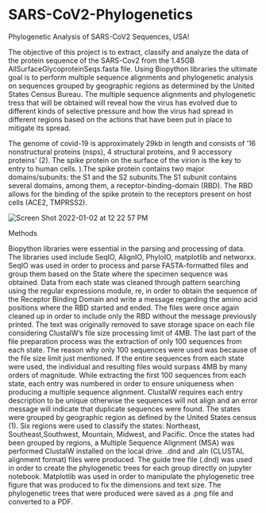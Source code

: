 # SARS-CoV2-Phylogenetics
Phylogenetic Analysis of SARS-CoV2 Sequences, USA!

The objective of this project is to extract, classify and analyze the data of the protein sequence of the SARS-Cov2 from the 1.45GB AllSurfaceGlycoproteinSeqs.fasta file. Using Biopython libraries the ultimate goal is to perform multiple sequence alignments and phylogenetic analysis on sequences grouped by geographic regions as determined by the United States Census Bureau. The multiple sequence alignments and phylogenetic tress that will be obtained will reveal how the virus has evolved due to different kinds of selective pressure and how the virus had spread in different regions based on the actions that have been put in place to mitigate its spread. 

The genome of covid-19 is approximately 29kb in length and consists of ’16 nonstructural proteins (nsps), 4 structural proteins, and 9 accessory proteins’ (2). The spike protein on the surface of the virion is the key to entry to human cells. ).The spike protein contains two major domains/subunits: the S1 and the S2 subunits.The S1 subunit contains several domains, among them, a receptor-binding-domain (RBD). The RBD allows for the binding of the spike protein to the receptors present on host cells (ACE2, TMPRSS2).

![Screen Shot 2022-01-02 at 12 22 57 PM](https://user-images.githubusercontent.com/90015489/147883946-e94aae51-bb49-443c-bd01-5cb90d689784.png)

Methods

Biopython libraries were essential in the parsing and processing of data. The libraries used include SeqIO, AlignIO, PhyloIO, matplotlib and networxx. SeqIO was used in order to process and parse FASTA-formatted files and group them based on the State where the specimen sequence was obtained. Data from each state was cleaned through pattern searching using the regular expressions module, re, in order to obtain the sequence of the Receptor Binding Domain and write a message regarding the amino acid positions where the RBD started and ended. The files were once again cleaned up in order to include only the RBD without the message previously printed. The text was originally removed to save storage space on each file considering  ClustalW’s file size processing limit of 4MB. The last part of the file preparation process was the extraction of only 100 sequences from each state. The reason why only 100 sequences were used was because of the file size limit just mentioned. If the entire sequences from each state were used, the individual and resulting files would surpass 4MB by many orders of magnitude. While extracting the first 100 sequences from each state, each entry was numbered in order to ensure uniqueness when producing a multiple sequence alignment. ClustalW requires each entry description to be unique otherwise the sequences will not align and an error message will indicate that duplicate sequences were found.
The states were grouped by geographic region as defined by the United States census (1). Six regions were used to classify the states: Northeast, Southeast,Southwest, Mountain, Midwest, and Pacific.
Once the states had been grouped by regions, a Multiple Sequence Alignment (MSA) was performed ClustalW installed on the local drive. .dnd and .aln (CLUSTAL alignment format) files were produced. The guide tree file (.dnd) was used in order to create the phylogenetic trees for each group directly on jupyter notebook. Matplotlib was used in order to manipulate the phylogenetic tree figure that was produced to fix the dimensions and text size. The phylogenetic trees that were produced were saved as a .png file and converted to a PDF. 

